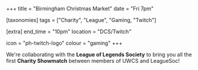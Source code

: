 +++
title = "Birmingham Christmas Market"
date = "Fri 7pm"

[taxonomies]
tags = ["Charity", "League", "Gaming, "Twitch"]

[extra]
end_time = "10pm"
location = "DCS/Twitch"

icon = "ph-twitch-logo"
colour = "gaming"
+++

We're collaborating with the **League of Legends Society** to bring you all the first __Charity Showmatch__ between members of UWCS and LeagueSoc! 
